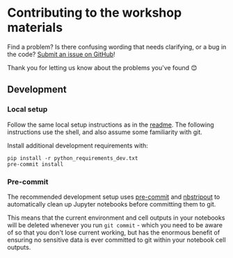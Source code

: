 # Contributing to the workshop materials

Find a problem? Is there confusing wording that needs clarifying, or a bug in the code? [Submit an issue on GitHub](https://github.com/QUT-Digital-Observatory/a_glamorous_intro_to_text_analytics/issues)!

Thank you for letting us know about the problems you've found 😊

## Development 

### Local setup

Follow the same local setup instructions as in the [readme](readme.md). The following instructions use the shell, and also assume some familiarity with git.

Install additional development requirements with:

```shell
pip install -r python_requirements_dev.txt
pre-commit install
```

### Pre-commit

The recommended development setup uses [pre-commit](https://pre-commit.com/) and [nbstripout](https://github.com/kynan/nbstripout) to automatically clean up Jupyter notebooks before committing them to git.

This means that the current environment and cell outputs in your notebooks will be deleted whenever you run `git commit` - which you need to be aware of so that you don't lose current working, but has the enormous benefit of ensuring no sensitive data is ever committed to git within your notebook cell outputs.

